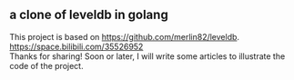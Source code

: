 ## a clone of leveldb in golang

This project is based on https://github.com/merlin82/leveldb.  
https://space.bilibili.com/35526952  
Thanks for sharing!
Soon or later, I will write some articles to illustrate the code of the project.